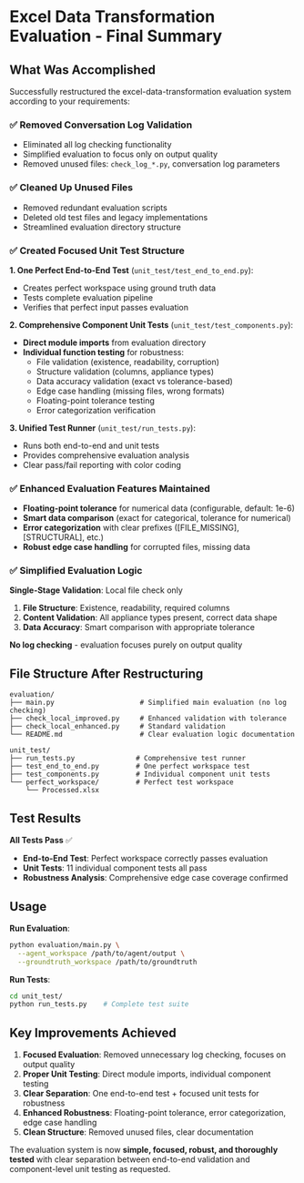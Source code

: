 # Excel Data Transformation Evaluation - Final Summary

## What Was Accomplished

Successfully restructured the excel-data-transformation evaluation system according to your requirements:

### ✅ **Removed Conversation Log Validation**
- Eliminated all log checking functionality  
- Simplified evaluation to focus only on output quality
- Removed unused files: `check_log_*.py`, conversation log parameters

### ✅ **Cleaned Up Unused Files**
- Removed redundant evaluation scripts
- Deleted old test files and legacy implementations
- Streamlined evaluation directory structure

### ✅ **Created Focused Unit Test Structure**

**1. One Perfect End-to-End Test** (`unit_test/test_end_to_end.py`):
- Creates perfect workspace using ground truth data
- Tests complete evaluation pipeline
- Verifies that perfect input passes evaluation

**2. Comprehensive Component Unit Tests** (`unit_test/test_components.py`):
- **Direct module imports** from evaluation directory
- **Individual function testing** for robustness:
  - File validation (existence, readability, corruption)
  - Structure validation (columns, appliance types)
  - Data accuracy validation (exact vs tolerance-based)
  - Edge case handling (missing files, wrong formats)
  - Floating-point tolerance testing
  - Error categorization verification

**3. Unified Test Runner** (`unit_test/run_tests.py`):
- Runs both end-to-end and unit tests
- Provides comprehensive evaluation analysis
- Clear pass/fail reporting with color coding

### ✅ **Enhanced Evaluation Features Maintained**
- **Floating-point tolerance** for numerical data (configurable, default: 1e-6)
- **Smart data comparison** (exact for categorical, tolerance for numerical)
- **Error categorization** with clear prefixes ([FILE_MISSING], [STRUCTURAL], etc.)
- **Robust edge case handling** for corrupted files, missing data

### ✅ **Simplified Evaluation Logic**

**Single-Stage Validation**: Local file check only
1. **File Structure**: Existence, readability, required columns
2. **Content Validation**: All appliance types present, correct data shape  
3. **Data Accuracy**: Smart comparison with appropriate tolerance

**No log checking** - evaluation focuses purely on output quality

## File Structure After Restructuring

```
evaluation/
├── main.py                     # Simplified main evaluation (no log checking)
├── check_local_improved.py     # Enhanced validation with tolerance
├── check_local_enhanced.py     # Standard validation  
└── README.md                   # Clear evaluation logic documentation

unit_test/
├── run_tests.py               # Comprehensive test runner
├── test_end_to_end.py         # One perfect workspace test
├── test_components.py         # Individual component unit tests
└── perfect_workspace/         # Perfect test workspace
    └── Processed.xlsx
```

## Test Results

**All Tests Pass** ✅
- **End-to-End Test**: Perfect workspace correctly passes evaluation
- **Unit Tests**: 11 individual component tests all pass
- **Robustness Analysis**: Comprehensive edge case coverage confirmed

## Usage

**Run Evaluation**:
```bash
python evaluation/main.py \
  --agent_workspace /path/to/agent/output \
  --groundtruth_workspace /path/to/groundtruth
```

**Run Tests**:
```bash
cd unit_test/
python run_tests.py    # Complete test suite
```

## Key Improvements Achieved

1. **Focused Evaluation**: Removed unnecessary log checking, focuses on output quality
2. **Proper Unit Testing**: Direct module imports, individual component testing
3. **Clear Separation**: One end-to-end test + focused unit tests for robustness
4. **Enhanced Robustness**: Floating-point tolerance, error categorization, edge case handling
5. **Clean Structure**: Removed unused files, clear documentation

The evaluation system is now **simple, focused, robust, and thoroughly tested** with clear separation between end-to-end validation and component-level unit testing as requested.